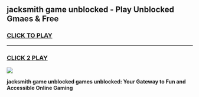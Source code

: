
## jacksmith game unblocked - Play Unblocked Gmaes & Free
<h3>
<a href="https://news.freeplayer.one?title=jacksmith_game_unblocked&ref=23F">CLICK TO PLAY</a></h3>
<hr>

<h3>
<a href="https://news.freeplayer.one?title=jacksmith_game_unblocked&ref=23F">CLICK 2 PLAY</a>
  
</h3>

<a href="https://news.freeplayer.one?title=jacksmith_game_unblocked&ref=23F/"><img src="https://clearcache.store/games.png"></a>


**jacksmith game unblocked games unblocked: Your Gateway to Fun and Accessible Online Gaming**
